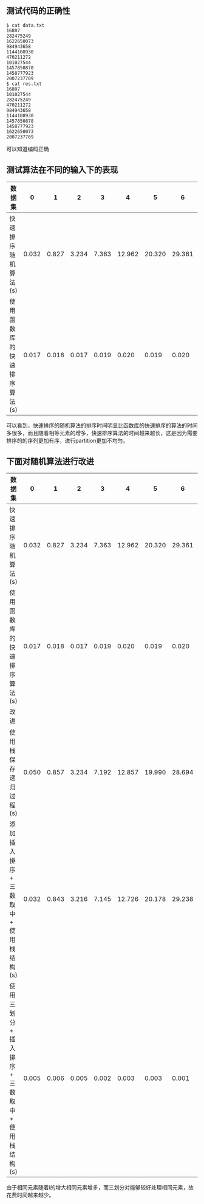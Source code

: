 
## 测试代码的正确性

```shell
$ cat data.txt
16807
282475249
1622650073
984943658
1144108930
470211272
101027544
1457850878
1458777923
2007237709
$ cat res.txt
16807
101027544
282475249
470211272
984943658
1144108930
1457850878
1458777923
1622650073
2007237709
```
可以知道编码正确

## 测试算法在不同的输入下的表现

|数据集|0|1|2|3|4|5|6|7|8|9|10|
|---|---|---|---|---|---|---|---|---|------|---|---|
|快速排序随机算法(s)        |0.032|0.827|3.234|7.363|12.962|20.320|29.361|40.018|52.163|66.773|81.587|
|使用函数库的快速排序算法(s)|0.017|0.018|0.017|0.019|0.020 |0.019 |0.020 |0.023|0.022|0.023|0.024|

可以看到，快速排序的随机算法的排序时间明显比函数库的快速排序的算法的时间多很多，而且随着相等元素的增多，快速排序算法的时间越来越长，这是因为需要排序的的序列更加有序，进行partition更加不均匀。

## 下面对随机算法进行改进
|数据集|0|1|2|3|4|5|6|7|8|9|10|
|---|---|---|---|---|---|---|---|---|------|---|---|
|快速排序随机算法(s)        |0.032|0.827|3.234|7.363|12.962|20.320|29.361|40.018|52.163|66.773|81.587|
|使用函数库的快速排序算法(s)|0.017|0.018|0.017|0.019|0.020 |0.019 |0.020 |0.023|0.022|0.023|0.024|
|改进||
|使用栈保存递归过程(s)|0.050|0.857|3.234|7.192|12.857|19.990|28.694|39.002|51.021|64.745|79.718|
|添加插入排序 + 三数取中 + 使用栈结构(s)|0.032|0.843|3.216|7.145|12.726|20.178|29.238|39.455|51.641|64.968|79.929|
|使用三划分 + 插入排序 + 三数取中 + 使用栈结构(s)|0.005|0.006|0.005|0.002|0.003|0.003|0.001|0.001|0.001|0.000|0.000|


由于相同元素随着i的增大相同元素增多，而三划分对能够较好处理相同元素，故花费时间越来越少。
